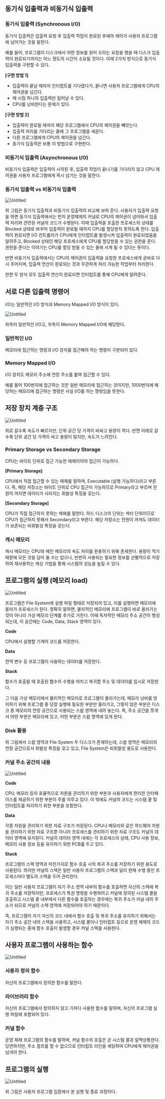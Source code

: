 ## 동기식 입출력과 비동기식 입출력

### 동기식 입출력 (Synchronous I/O)

동기식 입출력은 입출력 요청 후 입출력 작업이 완료된 후에야 제어가 사용자 프로그램에 넘어가는 것을 말한다.

예를 들어, 프로그램이 디스크에서 어떤 정보를 읽어 오라는 요청을 했을 때 디스크 입출력이 완료되기까지는 어느 정도의 시간이 소요될 것이다. 이때 2가지 방식으로 동기식 입출력을 구현할 수 있다.

**[구현 방법 1]**

- 입출력이 끝날 때까지 인터럽트를 기다렸다가, 끝나면 사용자 프로그램에게 CPU의 제어권을 넘긴다.
- 매 시점 하나의 입출력만 일어날 수 있다.
- CPU를 낭비한다는 문제가 있다.

**[구현 방법 2]**

- 입출력이 완료될 때까지 해당 프로그램에서 CPU의 제어권을 빼앗는다.
- 입출력 처리를 기다리는 줄에 그 프로그램을 세운다.
- 다른 프로그램에게 CPU의 제어권을 넘긴다.
- 동기식 입출력은 보통 이 방법으로 구현한다.

### 비동기식 입출력 (Asynchronous I/O)

비동기식 입출력은 입출력이 시작된 후, 입출력 작업이 끝나기를 기다리지 않고 CPU 제어권을 사용자 프로그램에게 즉시 넘기는 것을 말한다.

### 동기식 입출력 vs 비동기식 입출력

![Untitled](https://www.notion.so/image/https%3A%2F%2Fs3-us-west-2.amazonaws.com%2Fsecure.notion-static.com%2F1abf057e-fe8d-4ca8-b7c5-e7e93a4f7b00%2FUntitled.png?table=block&id=c1a16f1f-5e15-4942-8dd6-42849564fc7d&spaceId=b453bd85-cb15-44b5-bf2e-580aeda8074e&width=2000&userId=80352c12-65a4-4562-9a36-2179ed0dfffb&cache=v2)

위 그림은 동기식 입출력과 비동기식 입출력의 비교해 보여 준다. 사용자가 입출력 요청을 하면 동기식 입출력에서는 먼저 운영체제의 커널로 CPU의 제어권이 넘어와서 입출력 처리와 관련된 커널의 코드가 수행된다. 이때 입출력을 호출한 프로세스의 상태를 Blocked 상태로 바꾸어 입출력이 완료될 때까지 CPU를 할당받지 못하도록 한다. 입출력이 완료되면 I/O 컨트롤러가 CPU에게 인터럽트를 발생시켜 입출력이 완료되었음을 알려주고, Blocked 상태인 해당 프로세스에게 CPU를 할당받을 수 있는 권한을 준다. 권한을 준다는 이야기는 CPU를 할당 받을 수 있는 줄에 서게 될 수 있다는 뜻이다.

반면 비동기식 입출력에서는 CPU의 제어권이 입출력을 요청한 프로세스에게 곧바로 다시 주어지며, 입출력 연산이 완료되는 것과 무관하게 처리 가능한 작업부터 처리한다.

한편 두 방식 모두 입출력 연산이 완료되면 인터럽트를 통해 CPU에게 알려준다.

## 서로 다른 입출력 명령어

I/O는 일반적인 I/O 방식과 Memory Mapped I/O 방식이 있다.

![Untitled](https://www.notion.so/image/https%3A%2F%2Fs3-us-west-2.amazonaws.com%2Fsecure.notion-static.com%2Fdef262eb-86a3-4506-9409-7dc0932cef44%2FUntitled.png?table=block&id=17511416-b0b6-4135-acdd-cfb4524c1069&spaceId=b453bd85-cb15-44b5-bf2e-580aeda8074e&width=2000&userId=80352c12-65a4-4562-9a36-2179ed0dfffb&cache=v2)

좌측이 일반적인 I/O고, 우측이 Memory Mapped I/O에 해당한다.

### 일반적인 I/O

메모리에 접근하는 명령과 I/O 장치를 접근해야 하는 명령이 구분되어 있다.

### Memory Mapped I/O

I/O 장치도 메모리 주소에 연장 주소를 붙여 접근할 수 있다.

예를 들어 100번지에 접근하는 것은 일반 메모리에 접근하는 것이지만, 1000번지에 해당하는 메모리에 접근하는 명령은 사실 I/O를 하는 명령임을 뜻한다.

## 저장 장치 계층 구조

![Untitled](https://www.notion.so/image/https%3A%2F%2Fs3-us-west-2.amazonaws.com%2Fsecure.notion-static.com%2Fad2f7985-4674-4897-98dc-cad9ab4eb599%2FUntitled.png?table=block&id=43b9863b-c041-4c8f-8b62-7f4e74902f9f&spaceId=b453bd85-cb15-44b5-bf2e-580aeda8074e&width=2000&userId=80352c12-65a4-4562-9a36-2179ed0dfffb&cache=v2)

위로 갈수록 속도가 빠르지만, 단위 공간 당 가격이 비싸고 용량이 적다. 반면 아래로 갈수록 단위 공간 당 가격이 싸고 용량이 많지만, 속도가 느려진다.

### Primary Storage vs Secondary Storage

CPU는 바이트 단위로 접근 가능한 매체이어야 접근이 가능하다.

**[Primary Storage]**

CPU에서 직접 접근할 수 있는 매체를 말하며, Executable (실행 가능하다)라고 부른다. 즉, 해당 저장소는 바이트 단위로 CPU 접근이 가능하므로 Primary라고 부르며 전원이 꺼지면 데이터가 사라지는 휘발성 특징을 갖는다.

**[Secondary Storage]**

CPU가 직접 접근하지 못하는 매체를 말한다. 하드 디스크의 단위는 섹터 단위이므로 CPU가 접근하지 못해서 Secondary라고 부른다. 해당 저장소는 전원이 꺼져도 데이터가 보존되는 비휘발성 특징을 갖는다.

### 캐시 메모리

캐시 메모리는 CPU와 메인 메모리의 속도 차이를 완충하기 위해 존재한다. 용량이 적기 때문에 모든 것을 담아 둘 수는 없으나, 빈번히 사용되는 필요한 정보를 선별적으로 저장하여 재사용하는 캐싱 기법을 통해 시스템의 성능을 높일 수 있다.

## 프로그램의 실행 (메모리 load)

![Untitled](https://www.notion.so/image/https%3A%2F%2Fs3-us-west-2.amazonaws.com%2Fsecure.notion-static.com%2Fbc3e2a01-4fc8-4a19-8657-06800d2ce9e3%2FUntitled.png?table=block&id=ec542799-30dc-4121-8555-f1c2b56657ce&spaceId=b453bd85-cb15-44b5-bf2e-580aeda8074e&width=2000&userId=80352c12-65a4-4562-9a36-2179ed0dfffb&cache=v2)

프로그램은 File System에 실행 파일 형태로 저장되어 있고, 이를 실행하면 메모리에 올라가 프로세스가 된다. 정확히 말하면, 물리적인 메모리에 프로그램이 바로 올라가는 것이 아니라 가상 메모리 단계를 추가로 거친다. 이때 독자적인 메모리 주소 공간이 형성되는데, 이 공간에는 Code, Data, Stack 영역이 있다.

**Code**

CPU에서 실행할 기계어 코드를 저장한다.

**Data**

전역 변수 등 프로그램이 사용하는 데이터를 저장한다.

**Stack**

함수가 호출될 때 호출된 함수의 수행을 마치고 복귀할 주소 및 데이터를 임시로 저장한다.

그 다음 가상 메모리에서 물리적인 메모리로 프로그램이 올라가는데, 메모리 낭비를 방지하기 위해 프로그램 중 당장 실행에 필요한 부분만 올라가고, 그렇지 않은 부분은 디스크 중 메모리의 연장 공간으로 사용되는 스왑 영역에 내려 놓는다. 즉, 주소 공간을 쪼개서 어떤 부분은 메모리에 있고, 어떤 부분은 스왑 영역에 있게 된다.

### Disk 활용

위 그림에서 스왑 영역과 File System 두 디스크가 존재하는데, 스왑 영역은 메모리의 연장 공간으로서 휘발성 특징을 갖고 있고, File System은 비휘발성 용도로 사용한다.

### 커널 주소 공간의 내용

![Untitled](https://www.notion.so/image/https%3A%2F%2Fs3-us-west-2.amazonaws.com%2Fsecure.notion-static.com%2F4d15e447-f789-462c-a6fe-fe6797ff6ae4%2FUntitled.png?table=block&id=d4a23cfe-b565-4411-a128-fcb021fd347b&spaceId=b453bd85-cb15-44b5-bf2e-580aeda8074e&width=2000&userId=80352c12-65a4-4562-9a36-2179ed0dfffb&cache=v2)

**Code**

CPU, 메모리 등의 효율적으로 자원을 관리하기 위한 부분과 사용자에게 편리한 인터페이스를 제공하기 위한 부분이 주를 이루고 있다. 이 밖에도 커널의 코드는 시스템 콜 및 인터럽트를 처리하기 위한 부분을 포함한다.

**Data**

각종 자원을 관리하기 위한 자료 구조가 저장된다. CPU나 메모리와 같은 하드웨어 자원을 관리하기 위한 자료 구조뿐 아니라 프로세스를 관리하기 위한 자료 구조도 커널의 데이터 영역에 유지된다. 커널의 데이터 영역 내에는 각 프로세스의 상태, CPU 사용 정보, 메모리 사용 정보 등을 유지하기 위한 PCB를 두고 있다.

**Stack**

프로그램의 스택 영역과 마찬가지로 함수 호출 시의 복귀 주소를 저장하기 위한 용도로 사용된다. 하지만 커널의 스택은 일반 사용자 프로그램의 스택과 달리 현재 수행 중인 프로세스마다 별도의 스택을 두어 관리한다. 

이는 일반 사용자 프로그램이 자기 주소 영역 내부의 함수를 호출하면 자신의 스택에 복귀 주소를 저장하지만, 프로세스가 특권 명령을 수행하려고 커널에 정의된 시스템 콜을 호출하고 시스템 콜 내부에서 다른 함수를 호출하는 경우에는 복귀 주소가 커널 내의 주소가 되므로 커널의 스택 영역에 저장되어야 하기 때문이다.

즉, 프로그램이 자기 자신의 코드 내에서 함수 호출 및 복귀 주소를 유지하기 위해서는 자기 주소 공간 내의 스택을 사용하고, 시스템 콜이나 인터럽트 등으로 운영 체제의 코드가 실행되는 중에 함수 호출이 발생할 경우 커널 스택을 사용한다.

## 사용자 프로그램이 사용하는 함수

![Untitled](https://www.notion.so/image/https%3A%2F%2Fs3-us-west-2.amazonaws.com%2Fsecure.notion-static.com%2Fc9940609-a7cc-4364-818d-466bac5e270f%2FUntitled.png?table=block&id=26c9483c-7a1c-4459-ba93-f5059c49de54&spaceId=b453bd85-cb15-44b5-bf2e-580aeda8074e&width=2000&userId=80352c12-65a4-4562-9a36-2179ed0dfffb&cache=v2)

### 사용자 정의 함수

자신의 프로그램에서 정의한 함수를 말한다.

### 라이브러리 함수

자신의 프로그램에서 정의하지 않고 가져다 사용한 함수를 말하며, 자신의 프로그램 실행 파일에 포함되어 있다.

### 커널 함수

운영 체제 프로그램의 함수를 말하며, 커널 함수의 호출은 곧 시스템 콜과 일맥상통한다. 당연하지만, 주소 점프를 할 수 없으므로 인터럽트 라인을 세팅하여 CPU에게 제어권을 넘겨야 한다.

## 프로그램의 실행

![Untitled](https://www.notion.so/image/https%3A%2F%2Fs3-us-west-2.amazonaws.com%2Fsecure.notion-static.com%2F9ede1bdd-8fe0-484c-90b3-58af011d29b5%2FUntitled.png?table=block&id=d68c44bc-1c3c-48f5-ab16-d886c8d09ac6&spaceId=b453bd85-cb15-44b5-bf2e-580aeda8074e&width=2000&userId=80352c12-65a4-4562-9a36-2179ed0dfffb&cache=v2)

위 그림은 사용자 프로그램 입장에서 본 실행 및 종료 과정이다.
